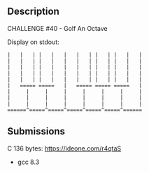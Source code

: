 ## Description
CHALLENGE #40 - Golf An Octave

Display on stdout:
```
|   |   | |   |   |   |   | |   | |   |   |
|   |   | |   |   |   |   | |   | |   |   |
|   |   | |   |   |   |   | |   | |   |   |
|   |   | |   |   |   |   | |   | |   |   |
|   |   | |   |   |   |   | |   | |   |   |
|   ===== =====   |   ===== ===== =====   |
|     |     |     |     |     |     |     |
|     |     |     |     |     |     |     |
|     |     |     |     |     |     |     |
======^=====^=====^=====^=====^=====^======
```

## Submissions
C 136 bytes: https://ideone.com/r4qtaS
- gcc 8.3